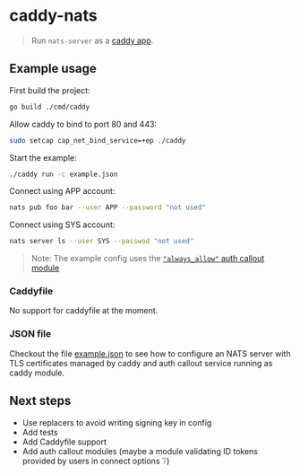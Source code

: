 # caddy-nats

> Run `nats-server` as a [caddy app](https://caddyserver.com/docs/extending-caddy#app-modules).

## Example usage

First build the project:

```bash
go build ./cmd/caddy
```

Allow caddy to bind to port 80 and 443:

```bash
sudo setcap cap_net_bind_service=+ep ./caddy
```

Start the example:

```bash
./caddy run -c example.json
```

Connect using APP account:

```bash
nats pub foo bar --user APP --password "not used"
```

Connect using SYS account:

```bash
nats server ls --user SYS --passwod "not used"
```

> Note: The example config uses the [`"always_allow"` auth callout module](https://github.com/charbonnierg/caddy-nats/blob/rewrite/modules/auth_callout/allow.go)


### Caddyfile

No support for caddyfile at the moment.

### JSON file

Checkout the file [example.json](./example.json) to see how to configure an NATS server with TLS certificates managed by caddy and auth callout service running as caddy module.

## Next steps

- Use replacers to avoid writing signing key in config
- Add tests
- Add Caddyfile support
- Add auth callout modules (maybe a module validating ID tokens provided by users in connect options ❔)
